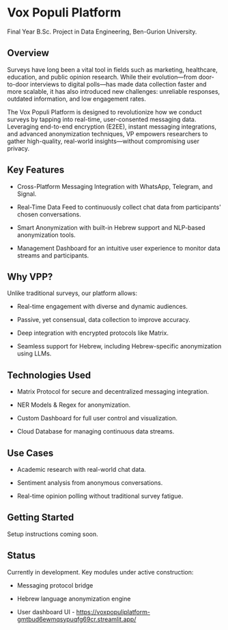 # Vox Populi Platform

Final Year B.Sc. Project in Data Engineering, Ben-Gurion University.

## Overview

Surveys have long been a vital tool in fields such as marketing, healthcare, education, and public opinion research. While their evolution—from door-to-door interviews to digital polls—has made data collection faster and more scalable, it has also introduced new challenges: unreliable responses, outdated information, and low engagement rates.

The Vox Populi Platform is designed to revolutionize how we conduct surveys by tapping into real-time, user-consented messaging data. Leveraging end-to-end encryption (E2EE), instant messaging integrations, and advanced anonymization techniques, VP empowers researchers to gather high-quality, real-world insights—without compromising user privacy.

## Key Features

- Cross-Platform Messaging Integration with WhatsApp, Telegram, and Signal.

- Real-Time Data Feed to continuously collect chat data from participants' chosen conversations.

- Smart Anonymization with built-in Hebrew support and NLP-based anonymization tools.

- Management Dashboard for an intuitive user experience to monitor data streams and participants.

## Why VPP?

Unlike traditional surveys, our platform allows:

- Real-time engagement with diverse and dynamic audiences.

- Passive, yet consensual, data collection to improve accuracy.

- Deep integration with encrypted protocols like Matrix.

- Seamless support for Hebrew, including Hebrew-specific anonymization using LLMs.

## Technologies Used

- Matrix Protocol for secure and decentralized messaging integration.

- NER Models & Regex for anonymization.

- Custom Dashboard for full user control and visualization.

- Cloud Database for managing continuous data streams.

## Use Cases

- Academic research with real-world chat data.

- Sentiment analysis from anonymous conversations.

- Real-time opinion polling without traditional survey fatigue.


## Getting Started

Setup instructions coming soon.

## Status

Currently in development.
Key modules under active construction:

- Messaging protocol bridge

- Hebrew language anonymization engine

- User dashboard UI - https://voxpopuliplatform-gmtbud6ewmqsypuqfg69cr.streamlit.app/
